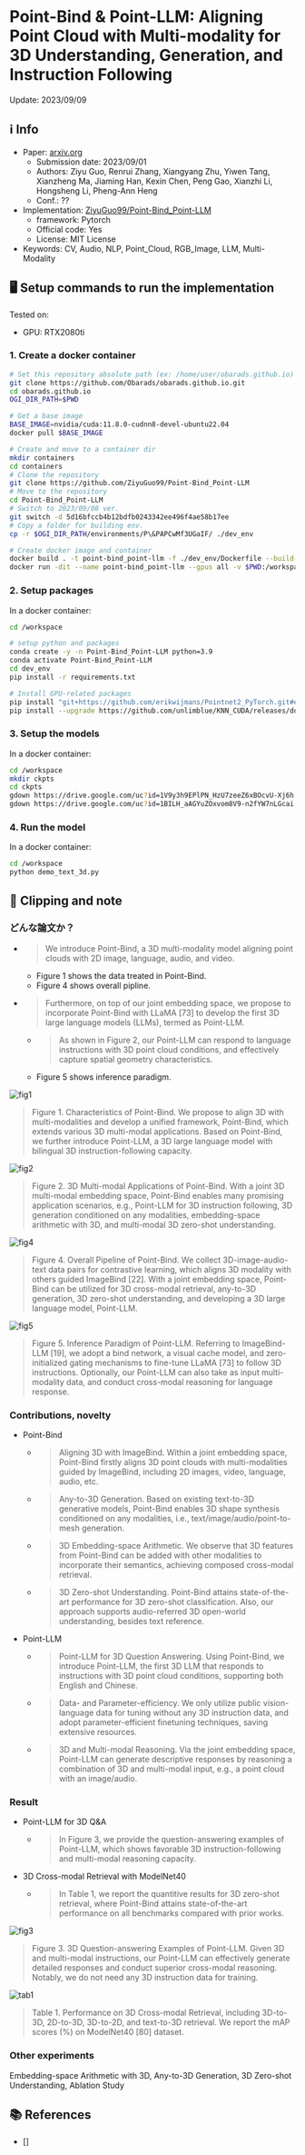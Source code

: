 # Point-Bind & Point-LLM: Aligning Point Cloud with Multi-modality for 3D Understanding, Generation, and Instruction Following

Update: 2023/09/09

## ℹ️ Info
- Paper: [arxiv.org](https://arxiv.org/abs/2309.00615)
  - Submission date: 2023/09/01
  - Authors: Ziyu Guo, Renrui Zhang, Xiangyang Zhu, Yiwen Tang, Xianzheng Ma, Jiaming Han, Kexin Chen, Peng Gao, Xianzhi Li, Hongsheng Li, Pheng-Ann Heng
  - Conf.: ??
- Implementation: [ZiyuGuo99/Point-Bind_Point-LLM](https://github.com/ZiyuGuo99/Point-Bind_Point-LLM)
  - framework: Pytorch
  - Official code: Yes
  - License: MIT License
- Keywords: CV, Audio, NLP, Point_Cloud, RGB_Image, LLM, Multi-Modality

## 🖥️ Setup commands to run the implementation
Tested on:
- GPU: RTX2080ti

### 1. Create a docker container
```bash
# Set this repository absolute path (ex: /home/user/obarads.github.io)
git clone https://github.com/Obarads/obarads.github.io.git
cd obarads.github.io
OGI_DIR_PATH=$PWD

# Get a base image
BASE_IMAGE=nvidia/cuda:11.8.0-cudnn8-devel-ubuntu22.04
docker pull $BASE_IMAGE

# Create and move to a container dir
mkdir containers
cd containers
# Clone the repository
git clone https://github.com/ZiyuGuo99/Point-Bind_Point-LLM
# Move to the repository
cd Point-Bind_Point-LLM
# Switch to 2023/09/08 ver.
git switch -d 5d16bfccb4b12bdfb0243342ee496f4ae58b17ee
# Copy a folder for building env.
cp -r $OGI_DIR_PATH/environments/P\&PAPCwMf3UGaIF/ ./dev_env

# Create docker image and container
docker build . -t point-bind_point-llm -f ./dev_env/Dockerfile --build-arg UID=$(id -u) --build-arg GID=$(id -g) --build-arg BASE_IMAGE=$BASE_IMAGE
docker run -dit --name point-bind_point-llm --gpus all -v $PWD:/workspace point-bind_point-llm
```

### 2. Setup packages
In a docker container:
```bash
cd /workspace

# setup python and packages
conda create -y -n Point-Bind_Point-LLM python=3.9
conda activate Point-Bind_Point-LLM
cd dev_env
pip install -r requirements.txt

# Install GPU-related packages
pip install "git+https://github.com/erikwijmans/Pointnet2_PyTorch.git#egg=pointnet2_ops&subdirectory=pointnet2_ops_lib"
pip install --upgrade https://github.com/unlimblue/KNN_CUDA/releases/download/0.2/KNN_CUDA-0.2-py3-none-any.whl
```

### 3. Setup the models
In a docker container:
```bash
cd /workspace
mkdir ckpts
cd ckpts
gdown https://drive.google.com/uc?id=1V9y3h9EPlPN_HzU7zeeZ6xBOcvU-Xj6h
gdown https://drive.google.com/uc?id=1BILH_aAGYuZOxvom8V9-n2fYW7nLGcai
```

### 4. Run the model
In a docker container:
```bash
cd /workspace
python demo_text_3d.py 
```

## 📝 Clipping and note
### どんな論文か？
- > We introduce Point-Bind, a 3D multi-modality model aligning point clouds with 2D image, language, audio, and video.
  - Figure 1 shows the data treated in Point-Bind.
  - Figure 4 shows overall pipline.
- > Furthermore, on top of our joint embedding space, we propose to incorporate Point-Bind with LLaMA [73] to develop the first 3D large language models (LLMs), termed as Point-LLM.
  - > As shown in Figure 2, our Point-LLM can respond to language instructions with 3D point cloud conditions, and effectively capture spatial geometry characteristics.
  - Figure 5 shows inference paradigm.

![fig1](img/P&PAPCwMf3UGaIF/fig1.png)

> Figure 1. Characteristics of Point-Bind. We propose to align 3D with multi-modalities and develop a unified framework, Point-Bind, which extends various 3D multi-modal applications. Based on Point-Bind, we further introduce Point-LLM, a 3D large language model with bilingual 3D instruction-following capacity.

![fig2](img/P&PAPCwMf3UGaIF/fig2.png)

> Figure 2. 3D Multi-modal Applications of Point-Bind. With a joint 3D multi-modal embedding space, Point-Bind enables many promising application scenarios, e.g., Point-LLM for 3D instruction following, 3D generation conditioned on any modalities, embedding-space arithmetic with 3D, and multi-modal 3D zero-shot understanding.

![fig4](img/P&PAPCwMf3UGaIF/fig4.png)

> Figure 4. Overall Pipeline of Point-Bind. We collect 3D-image-audio-text data pairs for contrastive learning, which aligns 3D modality with others guided ImageBind [22].  With a joint embedding space, Point-Bind can be utilized for 3D cross-modal retrieval, any-to-3D generation, 3D zero-shot understanding, and developing a 3D large language model, Point-LLM.

![fig5](img/P&PAPCwMf3UGaIF/fig5.png)

> Figure 5. Inference Paradigm of Point-LLM. Referring to ImageBind-LLM [19], we adopt a bind network, a visual cache model, and zero-initialized gating mechanisms to fine-tune LLaMA [73] to follow 3D instructions.  Optionally, our Point-LLM can also take as input multi-modality data, and conduct cross-modal reasoning for language response.

### Contributions, novelty
- Point-Bind
  - > Aligning 3D with ImageBind. Within a joint embedding space, Point-Bind firstly aligns 3D point clouds with multi-modalities guided by ImageBind, including 2D images, video, language, audio, etc.
  - > Any-to-3D Generation. Based on existing text-to-3D generative models, Point-Bind enables 3D shape synthesis conditioned on any modalities, i.e., text/image/audio/point-to-mesh generation.
  - > 3D Embedding-space Arithmetic. We observe that 3D features from Point-Bind can be added with other modalities to incorporate their semantics, achieving composed cross-modal retrieval.
  - > 3D Zero-shot Understanding. Point-Bind attains state-of-the-art performance for 3D zero-shot classification. Also, our approach supports audio-referred 3D open-world understanding, besides text reference.
- Point-LLM
  - > Point-LLM for 3D Question Answering. Using Point-Bind, we introduce Point-LLM, the first 3D LLM that responds  to  instructions  with  3D  point  cloud  conditions, supporting both English and Chinese.
  - > Data- and Parameter-efficiency. We only utilize public  vision-language  data  for  tuning  without  any  3D instruction  data,  and  adopt  parameter-efficient  finetuning techniques, saving extensive resources.
  - > 3D  and  Multi-modal  Reasoning. Via  the  joint  embedding space, Point-LLM can generate descriptive responses by reasoning a combination of 3D and multi-modal input, e.g., a point cloud with an image/audio.

### Result
- Point-LLM for 3D Q&A
  - > In Figure 3, we provide the question-answering examples of Point-LLM, which shows favorable 3D instruction-following and multi-modal reasoning capacity.
- 3D Cross-modal Retrieval with ModelNet40
  - > In Table 1, we report the quantitive results for 3D zero-shot retrieval, where Point-Bind attains state-of-the-art performance on all benchmarks compared with prior works.

![fig3](img/P&PAPCwMf3UGaIF/fig5.png)

> Figure 3. 3D Question-answering Examples of Point-LLM. Given 3D and multi-modal instructions, our Point-LLM can effectively generate detailed responses and conduct superior cross-modal reasoning. Notably, we do not need any 3D instruction data for training.

![tab1](img/P&PAPCwMf3UGaIF/tab1.png)

> Table 1. Performance on 3D Cross-modal Retrieval, including 3D-to-3D, 2D-to-3D, 3D-to-2D, and text-to-3D retrieval. We report the mAP scores (%) on ModelNet40 [80] dataset.

### Other experiments
Embedding-space Arithmetic with 3D, Any-to-3D Generation, 3D Zero-shot Understanding, Ablation Study

## 📚 References
- [] 

